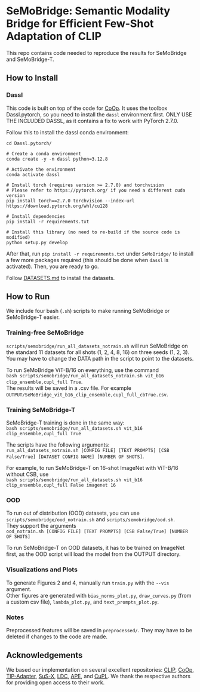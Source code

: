 # SeMoBridge: Semantic Modality Bridge for Efficient Few-Shot Adaptation of CLIP

This repo contains code needed to reproduce the results for SeMoBridge and SeMoBridge-T.

## How to Install

### Dassl
This code is built on top of the code for [CoOp](https://github.com/KaiyangZhou/CoOp). It uses the toolbox Dassl.pytorch, so you need to install the `dassl` environment first. ONLY USE THE INCLUDED DASSL, as it contains a fix to work with PyTorch 2.7.0.

Follow this to install the dassl conda environment:
```
cd Dassl.pytorch/

# Create a conda environment
conda create -y -n dassl python=3.12.8

# Activate the environment
conda activate dassl

# Install torch (requires version >= 2.7.0) and torchvision
# Please refer to https://pytorch.org/ if you need a different cuda version
pip install torch==2.7.0 torchvision --index-url https://download.pytorch.org/whl/cu128

# Install dependencies
pip install -r requirements.txt

# Install this library (no need to re-build if the source code is modified)
python setup.py develop
```

After that, run `pip install -r requirements.txt` under `SeMoBridge/` to install a few more packages required (this should be done when `dassl` is activated). Then, you are ready to go.

Follow [DATASETS.md](DATASETS.md) to install the datasets.

## How to Run

We include four bash (`.sh`) scripts to make running SeMoBridge or SeMoBridge-T easier.

### Training-free SeMoBridge
`scripts/semobridge/run_all_datasets_notrain.sh` will run SeMoBridge on the standard 11 datasets for all shots (1, 2, 4, 8, 16) on three seeds (1, 2, 3).<br>
You may have to change the DATA path in the script to point to the datasets. 

To run SeMoBridge ViT-B/16 on everything, use the command<br>`bash scripts/semobridge/run_all_datasets_notrain.sh vit_b16 clip_ensemble,cupl_full True`.
<br>The results will be saved in a .csv file. For example `OUTPUT/SeMoBridge_vit_b16_clip_ensemble,cupl_full_cbTrue.csv`.

### Training SeMoBridge-T
SeMoBridge-T training is done in the same way:<br>`bash scripts/semobridge/run_all_datasets.sh vit_b16 clip_ensemble,cupl_full True`

The scripts have the following arguments:<br>`run_all_datasets_notrain.sh [CONFIG FILE] [TEXT PROMPTS] [CSB False/True] [DATASET CONFIG NAME] [NUMBER OF SHOTS]`.<br>

For example, to run SeMoBridge-T on 16-shot ImageNet with ViT-B/16 without CSB, use<br>`bash scripts/semobridge/run_all_datasets.sh vit_b16 clip_ensemble,cupl_full False imagenet 16`

### OOD
To run out of distribution (OOD) datasets, you can use `scripts/semobridge/ood_notrain.sh` and `scripts/semobridge/ood.sh`.<br>
They support the arguments<br>`ood_notrain.sh [CONFIG FILE] [TEXT PROMPTS] [CSB False/True] [NUMBER OF SHOTS]`

To run SeMoBridge-T on OOD datasets, it has to be trained on ImageNet first, as the OOD script will load the model from the OUTPUT directory.

### Visualizations and Plots
To generate Figures 2 and 4, manually run `train.py` with the `--vis` argument.<br>
Other figures are generated with `bias_norms_plot.py`, `draw_curves.py` (from a custom csv file), `lambda_plot.py`, and `text_prompts_plot.py`.

### Notes
Preprocessed features will be saved in `preprocessed/`. They may have to be deleted if changes to the code are made.

## Acknowledgements
We based our implementation on several excellent repositories: [CLIP](https://github.com/openai/CLIP), [CoOp](https://github.com/KaiyangZhou/CoOp),  [TIP-Adapter](https://github.com/gaopengcuhk/Tip-Adapter/), [SuS-X](https://github.com/vishaal27/SuS-X), [LDC](https://github.com/LiShuo1001/LDC), [APE](https://github.com/yangyangyang127/APE), and [CuPL](https://github.com/sarahpratt/CuPL). We thank the respective authors for providing open access to their work.
